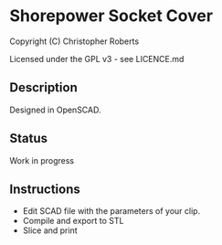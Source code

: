 Shorepower Socket Cover
=======================

Copyright (C) Christopher Roberts

Licensed under the GPL v3 - see LICENCE.md

Description
-----------
Designed in OpenSCAD.

Status
------
Work in progress

Instructions
------------
* Edit SCAD file with the parameters of your clip.
* Compile and export to STL
* Slice and print
